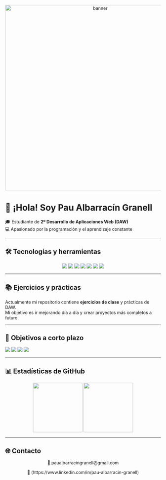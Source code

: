 <p align="center">
  <img src="https://encrypted-tbn0.gstatic.com/images?q=tbn:ANd9GcTndXJh56EJ9XGQLt5AXsoy4OXWrrc49BvWZQ](https://giphy.com/gifs/thecodingspacerd-code-coder-lets-HscDLzkO8EOTmgkhQP&sauto=format&fit=crop&w=1200&q=80" alt="banner" width="600"/>
</p>

# 👋 ¡Hola! Soy **Pau Albarracín Granell**

🎓 Estudiante de **2º Desarrollo de Aplicaciones Web (DAW)**  
💻 Apasionado por la programación y el aprendizaje constante  

---

## 🛠️ Tecnologías y herramientas
<p align="center">
  <img src="https://img.shields.io/badge/HTML5-E34F26?style=for-the-badge&logo=html5&logoColor=white"/>
  <img src="https://img.shields.io/badge/CSS3-1572B6?style=for-the-badge&logo=css3&logoColor=white"/>
  <img src="https://img.shields.io/badge/JavaScript-F7DF1E?style=for-the-badge&logo=javascript&logoColor=black"/>
  <img src="https://img.shields.io/badge/Java-007396?style=for-the-badge&logo=java&logoColor=white"/>
  <img src="https://img.shields.io/badge/VSCode-007ACC?style=for-the-badge&logo=visual-studio-code&logoColor=white"/>
  <img src="https://img.shields.io/badge/Windows-0078D6?style=for-the-badge&logo=windows&logoColor=white"/>
  <img src="https://img.shields.io/badge/Linux-FCC624?style=for-the-badge&logo=linux&logoColor=black"/>
</p>

---

## 📚 Ejercicios y prácticas
Actualmente mi repositorio contiene **ejercicios de clase** y prácticas de DAW.  
Mi objetivo es ir mejorando día a día y crear proyectos más completos a futuro.

---

## 🎯 Objetivos a corto plazo
<p align="left">
  <img src="https://img.shields.io/badge/-Aprender JavaScript avanzado-ffcc00?style=for-the-badge"/>
  <img src="https://img.shields.io/badge/-Dominar bases de datos-00ccff?style=for-the-badge"/>
  <img src="https://img.shields.io/badge/-Crear proyectos propios-ff6699?style=for-the-badge"/>
  <img src="https://img.shields.io/badge/-Contribuir en GitHub-33cc33?style=for-the-badge"/>
</p>

---

## 📊 Estadísticas de GitHub
<p align="center">
  <img src="https://github-readme-stats.vercel.app/api?username=Tacatoco&show_icons=true&theme=radical&count_private=true" height="160"/>
  <img src="https://github-readme-stats.vercel.app/api/top-langs/?username=Tacatoco&layout=compact&theme=radical" height="160"/>
</p>

---

## 🌐 Contacto
<p align="center">
  📧 paualbarracingranell@gmail.com </p>

<p align="center">
   💼 (https://www.linkedin.com/in/pau-albarracin-granell)   </p>  
 

